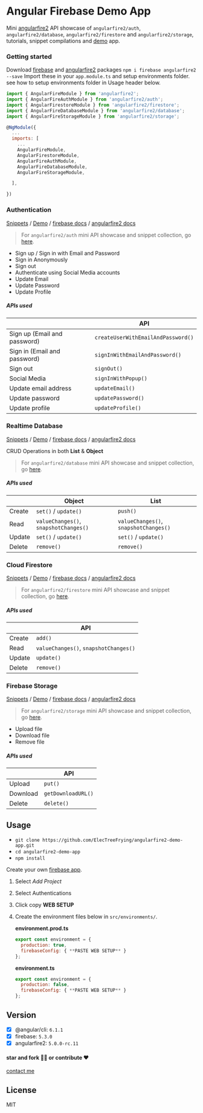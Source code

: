 # Angular Firebase Demo App

Mini [angularfire2][af2] API showcase of `angularfire2/auth`, `angularfire2/database`, `angularfire2/firestore` and `angularfire2/storage`, tutorials, snippet compilations and [demo][demo] app.

### Getting started

Download [firebase][fb] and [angularfire2][af2] packages `npm i firebase angularfire2 --save` Import these in your `app.module.ts` and setup environments folder. see how to setup environments folder in Usage header below.

``` javascript
import { AngularFireModule } from 'angularfire2';
import { AngularFireAuthModule } from 'angularfire2/auth';
import { AngularFirestoreModule } from 'angularfire2/firestore';
import { AngularFireDatabaseModule } from 'angularfire2/database';
import { AngularFireStorageModule } from 'angularfire2/storage';
```

``` javascript
@NgModule({
  ...
  imports: [
    ...
    AngularFireModule,
    AngularFirestoreModule,
    AngularFireAuthModule,
    AngularFireDatabaseModule,
    AngularFireStorageModule,

  ],

})
```

### Authentication

[Snippets][auth] / [Demo][auth-demo] / [firebase docs][fb-doc] / [angularfire2 docs][af2-doc]

> For `angularfire2/auth` mini API showcase and snippet collection, go [here][auth].

*   Sign up / Sign in with Email and Password
*   Sign in Anonymously
*   Sign out
*   Authenticate using Social Media accounts
*   Update Email
*   Update Password
*   Update Profile

##### APIs used

|                              | API                                |
|------------------------------|------------------------------------|
| Sign up (Email and password) | `createUserWithEmailAndPassword()` |                    
| Sign in (Email and password) | `signInWithEmailAndPassword()`     |
| Sign out                     | `signOut()`                        |
| Social Media                 | `signInWithPopup()`                |
| Update email address         | `updateEmail()`                    |
| Update password              | `updatePassword()`                 |
| Update profile               | `updateProfile()`                  |




### Realtime Database

[Snippets][rtdb]  / [Demo][rtdb-demo] / [firebase docs][fb-doc] / [angularfire2 docs][af2-doc]

CRUD Operations in both **List** & **Object**

> For `angularfire2/database` mini API showcase and snippet collection, go [here][rtdb].


##### APIs used

|        | Object                                | List                                  |
|--------|---------------------------------------|---------------------------------------|
| Create | `set()` / `update()`                  | `push()`                              |
| Read   | `valueChanges()`, `snapshotChanges()` | `valueChanges()`, `snapshotChanges()` |
| Update | `set()` / `update()`                  | `set()` / `update()`                  |
| Delete | `remove()`                            | `remove()`                            |





### Cloud Firestore

[Snippets][firestore]  / [Demo][firestore-demo] / [firebase docs][fb-doc] / [angularfire2 docs][af2-doc]

> For `angularfire2/firestore` mini API showcase and snippet collection, go [here][firestore].

##### APIs used

|        | API                                   |
|--------|---------------------------------------|
| Create | `add()`                               |
| Read   | `valueChanges()`, `snapshotChanges()` |
| Update | `update()`                            |
| Delete | `remove()`                            |





### Firebase Storage

[Snippets][storage]  / [Demo][storage-demo] / [firebase docs][fb-doc] / [angularfire2 docs][af2-doc]

> For `angularfire2/storage` mini API showcase and snippet collection, go [here][storage].

*   Upload file
*   Download file
*   Remove file

##### APIs used

|          | API                |
|----------|--------------------|
| Upload   | `put()`            |
| Download | `getDownloadURL()` |
| Delete   | `delete()`         |


## Usage

*   `git clone https://github.com/ElecTreeFrying/angularfire2-demo-app.git`
*   `cd angularfire2-demo-app`
*   `npm install`

Create your own [firebase app](https://console.firebase.google.com).

1.  Select _Add Project_
1.  Select Authentications
1.  Click copy **WEB SETUP**
1.  Create the environment files below in `src/environments/`.

    **environment.prod.ts**

    ``` javascript
    export const environment = {
      production: true,
      firebaseConfig: { **PASTE WEB SETUP** }
    };

    ```

    **environment.ts**

    ``` javascript
    export const environment = {
      production: false,
      firebaseConfig: { **PASTE WEB SETUP** }
    };

    ```

## Version

* [x] @angular/cli: `6.1.1`
* [x] firebase: `5.3.0`
* [x] angularfire2: `5.0.0-rc.11`

#### star and fork 🙏🙌 or contribute ❤️

[contact me](https://.com)

## License

MIT


[af2]: https://github.com/angular/angularfire2/
[af2-doc]: https://github.com/angular/angularfire2/tree/master


[fb]: https://github.com/firebase/firebase-js-sdk/
[fb-doc]: https://firebase.google.com/docs/web/setup


[demo]: https://angularfire2-demo-app.firebaseapp.com/

[rtdb]: https://github.com/ElecTreeFrying/angularfire2-demo-app/tree/master/src/app/rtdb/rtdb.md
[rtdb-demo]: https://angularfire2-demo-app.firebaseapp.com/rtdb

[firestore]: https://github.com/ElecTreeFrying/angularfire2-demo-app/tree/master/src/app/firestore/firestore.md
[firestore-demo]: https://angularfire2-demo-app.firebaseapp.com/firestore

[auth]: https://github.com/ElecTreeFrying/angularfire2-demo-app/tree/master/src/app/auth/auth.md
[auth-demo]: https://angularfire2-demo-app.firebaseapp.com/auth

[storage]: https://github.com/ElecTreeFrying/angularfire2-demo-app/tree/master/src/app/storage/storage.md
[storage-demo]: https://angularfire2-demo-app.firebaseapp.com/storage
